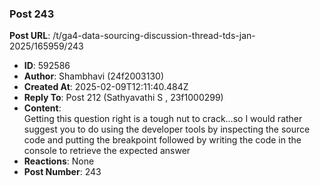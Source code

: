 ### Post 243
**Post URL**: /t/ga4-data-sourcing-discussion-thread-tds-jan-2025/165959/243
- **ID**: 592586
- **Author**: Shambhavi  (24f2003130)
- **Created At**: 2025-02-09T12:11:40.484Z
- **Reply To**: Post 212 (Sathyavathi S , 23f1000299)
- **Content**:  
  Getting this question right is a tough nut to crack…so I would rather suggest you to do using the developer tools by inspecting the source code and  putting the breakpoint followed by writing the code in the console to retrieve the expected answer
- **Reactions**: None
- **Post Number**: 243

